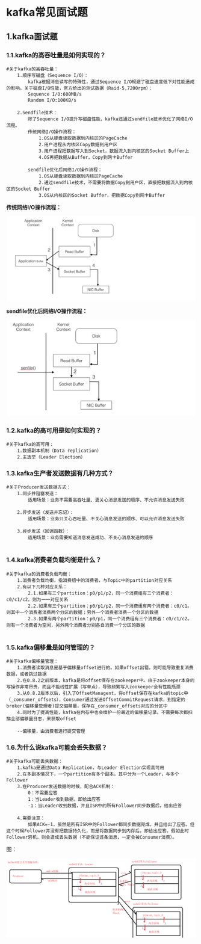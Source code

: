 # kafka常见面试题

## 1.kafka面试题

### 1.1.kafka的高吞吐量是如何实现的？

```shell
#关于kafka的高吞吐量：
	1.顺序写磁盘（Sequence I/O）：
		kafka根据消息读写的特殊性，通过Sequence I/O规避了磁盘速度低下对性能造成的影响。关于磁盘I/O性能，官方给出的测试数据（Raid-5,7200rpm）：
		Sequence I/O:600MB/s
		Random I/O:100KB/s
		
	2.Sendfile技术：
		除了Sequence I/O提升写磁盘性能，kafka还通过sendfile技术优化了网络I/O流程。
		传统网络I/O操作流程：
			1.OS从硬盘读取数据到内核区的PageCache
			2.用户进程从内核区Copy数据到用户区
			3.用户进程把数据写入到Socket，数据流入到内核区的Socket Buffer上
			4.OS再把数据从Buffer，Copy到网卡Buffer
			
		sendfile优化后网络I/O操作流程：
			1.OS从硬盘读取数据到内核区PageCache
			2.通过sendfile技术，不需要将数据Copy到用户区，直接把数据流入到内核区的Socket Buffer
			3.OS从内核区的Socket Buffer，把数据Copy到网卡Buffer
```

**传统网络I/O操作流程：**

![1567928394054](assets/1567928394054.png)



**sendfile优化后网络I/O操作流程：**

![1567928472947](assets/1567928472947.png)



### 1.2.kafka的高可用是如何实现的？

```shell
#关于kafka的高可用：
	1.数据副本机制（Data replication）
	2.主选举（Leader Election）
```



### 1.3.kafka生产者发送数据有几种方式？

```shell
#关于Producer发送数据方式：
	1.同步并阻塞发送：
		适用场景：业务不需要高吞吐量、更关心消息发送的顺序、不允许消息发送失败
		
	2.异步发送（发送并忘记）：
		适用场景：业务只关心吞吐量、不关心消息发送的顺序、可以允许消息发送失败
		
	3.异步发送（回调函数）：
		适用场景：业务需要知道消息发送成功、不关心消息发送的顺序
	
```

### 1.4.kafka消费者负载均衡是什么？

```shell
#关于kafka的消费者负载均衡：
	1.消费者负载均衡，指消费组中的消费者，与Topic中的partition对应关系
	2.有以下几种对应关系：
		2.1.如果有三个partition：p0/p1/p2，同一个消费组有三个消费者：c0/c1/c2。则为一一对应关系
		2.2.如果有三个partition：p0/p1/p2，同一个消费组有两个消费者：c0/c1。则其中一个消费者消费两个分区的数据；另外一个消费者消费一个分区的数据
		2.3.如果有两个partition：p0/p1，同一个消费组有三个消费者：c0/c1/c2。则有一个消费者为空闲，另外两个消费者分别各自消费一个分区的数据
		
```

### 1.5.kafka偏移量是如何管理的？

```shell
#关于kafka偏移量管理：
	1.消费者读取消息是基于偏移量offset进行的。如果offset出错，则可能导致重复消费数据，或者跳过数据
	2.在0.8.2之前版本，kafka是将offset保存在zookeeper中。由于zookeeper本身的写操作非常昂贵，而且不能线性扩展（写单点），导致频繁写入zookeeper会有性能瓶颈
	3.从0.8.2版本以后，引入了OffsetManagent，将offset保存在kafka的topic中（_consumer_offsets），Consumer通过发送OffsetCommitRequest请求，到指定的broker(偏移量管理者)提交偏移量，保存在_consumer_offsets对应的分区中
	4.同时为了提高性能，kafka在内存中也会维护一份最近的偏移量记录。不需要每次都扫描全部偏移量日志，来获取offset
	
	--偏移量，由消费者进行提交管理
```

### 1.6.为什么说kafka可能会丢失数据？

```shell
#关于kafka可能丢失数据：
	1.kafka是通过Data Replication，与Leader Election实现高可用
	2.在多副本情况下，一个partition有多个副本，其中分为一个Leader，与多个Follower
	3.在Producer发送数据的时候，配合ACK机制：
		0：不需要应答
		1：当Leader收到数据，即给出应答
		-1：当Leader收到数据，并且ISR中的所有Follower同步数据后，给出应答
		
	4.需要注意：
		如果ACK=-1，虽然是所有ISR中的Follower都同步数据完成，并且给出了应答。但这个时候Follower并没有把数据持久化，而是将数据同步到内存后，即给出应答。假如此时Follower宕机，则会造成丢失数据（不能保证该条消息，一定会被Consumer消费）。
```

图：

![1571712328937](assets/1571712328937.png)
